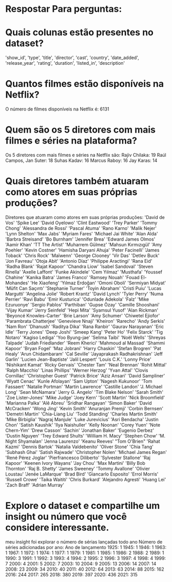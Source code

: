 # Respostar Para perguntas:
# Quais colunas estão presentes no dataset?
'show_id', 'type', 'title', 'director', 'cast', 'country', 'date_added', 'release_year', 'rating', 'duration', 'listed_in', 'description'
# Quantos filmes estão disponíveis na Netflix?
O número de filmes disponíveis na Netflix é: 6131
# Quem são os 5 diretores com mais filmes e séries na plataforma?
Os 5 diretores com mais filmes e séries na Netflix são:
Rajiv Chilaka:             19
Raúl Campos, Jan Suter:    18
Suhas Kadav:               16
Marcus Raboy:              16
Jay Karas:                 14
# Quais diretores também atuaram como atores em suas próprias produções?
Diretores que atuaram como atores em suas próprias produções:
'David de Vos' 'Spike Lee' 'David Oyelowo' 'Clint Eastwood' 'Trey Parker'
 'Tommy Chong' 'Alessandra de Rossi' 'Pascal Atuma' 'Rano Karno'
 'Malik Nejer' 'Lynn Shelton' 'Max Jabs' 'Myriam Fares'
 'Michael Jai White' 'Alan Alda' 'Barbra Streisand' 'Bo Burnham'
 'Jennifer Brea' 'Edward James Olmos' 'Aamir Khan' 'TT The Artist'
 'Muharrem Gülmez' 'Mahsun Kırmızıgül' 'Amy Poehler' 'Kevin Costner'
 'Hamisha Daryani Ahuja' 'Peter Facinelli' 'James Toback' 'Chris Rock'
 'Maïwenn' 'George Clooney' 'Vir Das' 'Detlev Buck' 'Jon Favreau'
 'Otoja Abit' 'Antonio Díaz' 'Philippe Aractingi' 'Rana Eid' 'Radha Blank'
 'Rajat Kapoor' 'Chandra Liow' 'Isabel Sandoval' 'Steven Rinella'
 'Axelle Laffont' 'Funke Akindele' 'Cem Yılmaz' 'Musthafa'
 'Youssef Chahine' 'Kanika Batra' 'James Franco' 'Ramsey Nouah'
 'Fouad El-Mohandes' 'He Xiaofeng' 'Yılmaz Erdoğan' 'Omoni Oboli'
 'Sermiyan Midyat' 'Müfit Can Saçıntı' 'Stephanie Turner' 'Toyin Abraham'
 'Cristi Puiu' 'Lucas Margutti' 'Angelina Jolie' 'Robert Krantz'
 'David Lynch' 'Tyler Perry' 'Numa Perrier' 'Ravi Babu' 'Emir Kusturica'
 'Odunlade Adekola' 'Falz' 'Mike Ezuruonye' 'Sergio Pablos' 'Parthiban'
 'Gupse Özay' 'Camille Shooshani' 'Vijay Kumar' 'Jerry Seinfeld'
 'Hepi Mita' 'Syamsul Yusof' 'Alan Rickman' 'Beyoncé Knowles-Carter'
 'Brie Larson' 'Amy Schumer' 'Chiwetel Ejiofor' 'Parambrata Chatterjee'
 'Genevieve Nnaji' 'Kheiron' 'Rarecho' 'Andy Serkis' 'Nam Ron' 'Dhanush'
 'Raditya Dika' 'Rana Ranbir' 'Gaurav Narayanan' 'Eric Idle' 'Terry Jones'
 'Deep Joshi' 'Smeep Kang' 'Peter Ho' 'Felix Starck' 'Tig Notaro'
 'Kagiso Lediga' 'Yoo Byung-jae' 'Selima Taibi' 'Noël Wells'
 'Shreyas Talpade' 'Judah Friedlander' 'Reem Kherici' 'Mahmoud al Massad'
 'Shammi Kapoor' 'Bryan Fogel' 'Maz Jobrani' 'Harry Chaskin'
 'Stefan Brogren' 'Pat Healy' 'Arun Chidambaram' 'Cal Seville'
 'Jayaprakash Radhakrishnan' 'Jeff Garlin' 'Lucien Jean-Baptiste'
 'Jalil Lespert' 'Louis C.K.' 'Lonny Price' 'Nishikant Kamat'
 'Ricky Gervais' 'Chester Tam' 'Neal Brennan' 'Rohit Mittal'
 'Ralph Macchio' 'Linas Phillips' 'Werner Herzog' 'Yvan Attal'
 'Clovis Cornillac' 'Christopher Guest' 'Patrick Brice' 'Aziz Ansari'
 'David Sampliner' 'Wyatt Cenac' 'Kunle Afolayan' 'Sam Upton'
 'Nagesh Kukunoor' 'Tom Fassaert' 'Natalie Portman' 'Martin Lawrence'
 'Castille Landon' 'J. Michael Long' 'Sean McNamara' 'Jerry G. Angelo'
 'Tim Blake Nelson' 'Sarah Smith' 'Zoe Lister-Jones' 'Mike Judge'
 'Joey Kern' 'Scott Martin' 'Nick Broomfield' 'Marianna Palka' 'Alê Abreu'
 'Sridhar Rangayan' 'Simon Baker' 'David McCracken' 'Wong Jing'
 'Kevin Smith' 'Anuranjan Premji' 'Corbin Bernsen' 'Demetri Martin'
 'Chia-Liang Liu' 'Todd Standing' 'Charles Martin Smith' 'Mike Birbiglia'
 'Nagraj Manjule' 'Luke Jurevicius' 'Asri Bendacha' 'Justin Chon'
 'Satish Kaushik' 'Ilya Naishuller' 'Kelly Noonan' 'Corey Yuen'
 'Note Chern-Yim' 'Drew Casson' 'Sachin' 'Jonathan Baker' 'Eugenio Derbez'
 'Dustin Nguyen' 'Trey Edward Shults' 'William H. Macy' 'Stephen Chow'
 'M. Night Shyamalan' 'Jenna Laurenzo' 'Keanu Reeves' "Tom O'Brien"
 'Rahat Kazmi' 'Dennis Bartok' 'Natalia Valdebenito' 'Oliver Stone'
 'Chia Tang' 'Subhash Ghai' 'Satish Rajwade' 'Christopher Nolen'
 'Michael James Regan' 'René Pérez Joglar' 'Pierfrancesco Diliberto'
 'Sylvester Stallone' 'Raj Kapoor' 'Keenen Ivory Wayans' 'Jay Chou'
 'Max Martini' 'Billy Bob Thornton' 'Raj B. Shetty' 'James Sweeney'
 'Tommy Avallone' 'Olivier Loustau' 'Jenée LaMarque' 'Brad Bird'
 'Giancarlo Esposito' 'Errol Morris' 'Russell Crowe' 'Taika Waititi'
 'Chris Burkard' 'Alejandro Agresti' 'Huang Lei' 'Zach Braff'
 'Adrian Murray'
 # Explore o dataset e compartilhe um insight ou número que você considere interessante.
meu insight foi explorar o número de sérias lançadas todo ano
Número de séries adicionadas por ano:
Ano de lançamento
1925:      1
1945:      1
1946:      1
1963:      1
1967:      1
1972:      1
1974:      1
1977:      1
1979:      1
1981:      1
1985:      1
1986:      2
1988:      2
1989:      1
1990:      3
1991:      1
1992:      3
1993:      4
1994:      2
1995:      2
1996:      3
1997:      4
1998:      4
1999:      7
2000:      4
2001:      5
2002:      7
2003:     10
2004:      9
2005:     13
2006:     14
2007:     14
2008:     23
2009:     34
2010:     40
2011:     40
2012:     64
2013:     63
2014:     88
2015:    162
2016:    244
2017:    265
2018:    380
2019:    397
2020:    436
2021:    315
